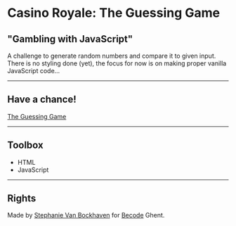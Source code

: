 # Casino Royale: The Guessing Game
## "Gambling with JavaScript"
A challenge to generate random numbers and compare it to given input.
There is no styling done (yet), the focus for now is on making proper vanilla JavaScript code...

---
## Have a chance!
[The Guessing Game](https://steeeeeph.github.io/guessing-game/)

---
## Toolbox
+ HTML
+ JavaScript

---
## Rights
Made by [Stephanie Van Bockhaven](https://github.com/Steeeeeph) for [Becode](www.becorde.org) Ghent.

